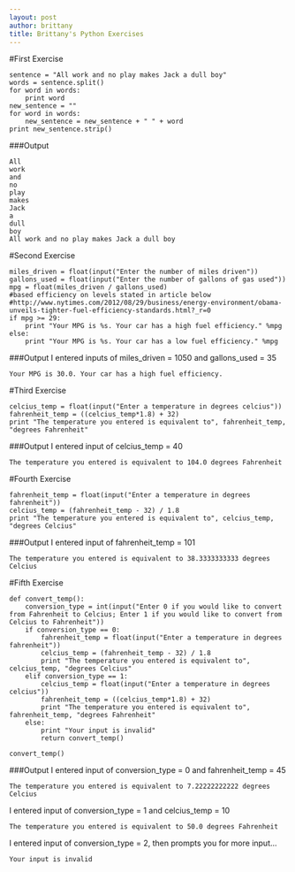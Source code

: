 ```yaml
---
layout: post
author: brittany
title: Brittany's Python Exercises
---
```


#First Exercise

```
sentence = "All work and no play makes Jack a dull boy"
words = sentence.split()
for word in words:
    print word
new_sentence = ""
for word in words:
    new_sentence = new_sentence + " " + word
print new_sentence.strip()
```

###Output

```
All
work
and
no
play
makes
Jack
a
dull
boy
All work and no play makes Jack a dull boy
```

#Second Exercise

```
miles_driven = float(input("Enter the number of miles driven"))
gallons_used = float(input("Enter the number of gallons of gas used"))
mpg = float(miles_driven / gallons_used)
#based efficiency on levels stated in article below
#http://www.nytimes.com/2012/08/29/business/energy-environment/obama-unveils-tighter-fuel-efficiency-standards.html?_r=0
if mpg >= 29:
    print "Your MPG is %s. Your car has a high fuel efficiency." %mpg
else:
    print "Your MPG is %s. Your car has a low fuel efficiency." %mpg
```

###Output
I entered inputs of miles_driven = 1050 and gallons_used = 35

```
Your MPG is 30.0. Your car has a high fuel efficiency.
```


#Third Exercise

```
celcius_temp = float(input("Enter a temperature in degrees celcius"))
fahrenheit_temp = ((celcius_temp*1.8) + 32)
print "The temperature you entered is equivalent to", fahrenheit_temp, "degrees Fahrenheit"
```

###Output
I entered input of celcius_temp = 40

```
The temperature you entered is equivalent to 104.0 degrees Fahrenheit
```

#Fourth Exercise
```
fahrenheit_temp = float(input("Enter a temperature in degrees fahrenheit"))
celcius_temp = (fahrenheit_temp - 32) / 1.8
print "The temperature you entered is equivalent to", celcius_temp, "degrees Celcius"
```

###Output
I entered input of fahrenheit_temp = 101

```
The temperature you entered is equivalent to 38.3333333333 degrees Celcius
```


#Fifth Exercise

```
def convert_temp():
    conversion_type = int(input("Enter 0 if you would like to convert from Fahrenheit to Celcius; Enter 1 if you would like to convert from Celcius to Fahrenheit"))
    if conversion_type == 0:
        fahrenheit_temp = float(input("Enter a temperature in degrees fahrenheit"))
        celcius_temp = (fahrenheit_temp - 32) / 1.8
        print "The temperature you entered is equivalent to", celcius_temp, "degrees Celcius"
    elif conversion_type == 1:
        celcius_temp = float(input("Enter a temperature in degrees celcius"))
        fahrenheit_temp = ((celcius_temp*1.8) + 32)
        print "The temperature you entered is equivalent to", fahrenheit_temp, "degrees Fahrenheit"
    else:
        print "Your input is invalid"
        return convert_temp()
    
convert_temp()
```

###Output
I entered input of conversion_type = 0 and fahrenheit_temp = 45

```
The temperature you entered is equivalent to 7.22222222222 degrees Celcius
```

I entered input of conversion_type = 1 and celcius_temp = 10

```
The temperature you entered is equivalent to 50.0 degrees Fahrenheit
```

I entered input of conversion_type = 2, then prompts you for more input...

```
Your input is invalid
```
